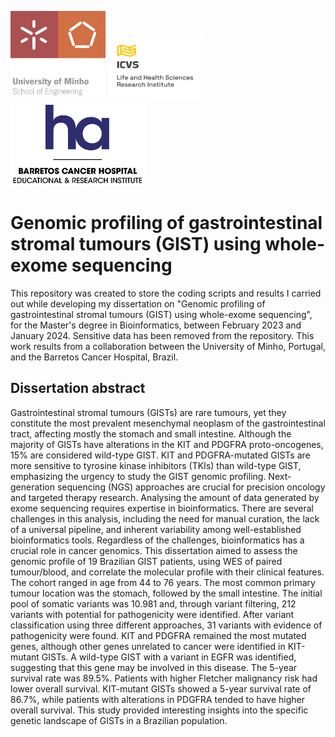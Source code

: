 <p>
  <img src="https://github.com/anarspereira/genomic-profiling-GIST-WES/blob/main/logos/EEUM_logo_EN.png" width="152" />
  <img src="https://github.com/anarspereira/genomic-profiling-GIST-WES/blob/main/logos/ICVS_LOGO_PNG_EN_Vvertical.png" width="152" \>
  <img src="https://github.com/anarspereira/genomic-profiling-GIST-WES/blob/main/logos/logo_hospital.png" width="215" />
</p>

# Genomic profiling of gastrointestinal stromal tumours (GIST) using whole-exome sequencing

This repository was created to store the coding scripts and results I carried out while developing my dissertation on "Genomic profiling of gastrointestinal stromal tumours (GIST) using whole-exome sequencing", for the Master's degree in Bioinformatics, between February 2023 and January 2024. Sensitive data has been removed from the repository. This work results from a collaboration between the University of Minho, Portugal, and the Barretos Cancer Hospital, Brazil.


## Dissertation abstract

Gastrointestinal stromal tumours (GISTs) are rare tumours, yet they constitute the most prevalent mesenchymal neoplasm of the gastrointestinal tract, affecting mostly the stomach and small intestine. Although the majority of GISTs have alterations in the KIT and PDGFRA proto-oncogenes, 15% are considered wild-type GIST. KIT and PDGFRA-mutated GISTs are more sensitive to tyrosine kinase inhibitors (TKIs) than wild-type GIST, emphasizing the urgency to study the GIST genomic profiling. Next-generation sequencing (NGS) approaches are crucial for precision oncology and targeted therapy research. Analysing the amount of data generated by exome sequencing requires expertise in bioinformatics. There are several challenges in this analysis, including the need for manual curation, the lack of a universal pipeline, and inherent variability among well-established bioinformatics tools. Regardless of the challenges, bioinformatics has a crucial role in cancer genomics. This dissertation aimed to assess the genomic profile of 19 Brazilian GIST patients, using WES of paired tumour/blood, and correlate the molecular profile with their clinical features. The cohort ranged in age from 44 to 76 years. The most common primary tumour location was the stomach, followed by the small intestine. The initial pool of somatic variants was 10.981 and, through variant filtering, 212 variants with potential for pathogenicity were identified. After variant classification using three different approaches, 31 variants with evidence of pathogenicity were found. KIT and PDGFRA remained the most mutated genes, although other genes unrelated to cancer were identified in KIT-mutant GISTs. A wild-type GIST with a variant in EGFR was identified, suggesting that this gene may be involved in this disease. The 5-year survival rate was 89.5%. Patients with higher Fletcher malignancy risk had lower overall survival. KIT-mutant GISTs showed a 5-year survival rate of 86.7%, while patients with alterations in PDGFRA tended to have higher overall survival. This study provided interesting insights into the specific genetic landscape of GISTs in a Brazilian population.
